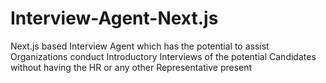 # Interview-Agent-Next.js
Next.js based Interview Agent which has the potential to assist Organizations conduct Introductory Interviews of the potential Candidates without having the HR or any other Representative present
